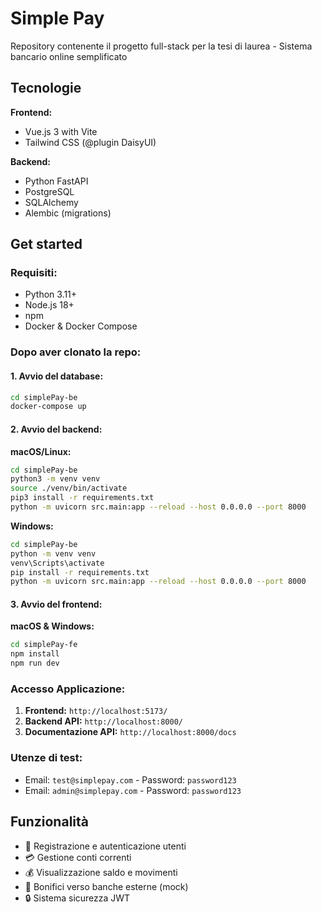 # Simple Pay

Repository contenente il progetto full-stack per la tesi di laurea - Sistema bancario online semplificato

## Tecnologie

**Frontend:**

- Vue.js 3 with Vite
- Tailwind CSS (@plugin DaisyUI)

**Backend:**

- Python FastAPI
- PostgreSQL
- SQLAlchemy
- Alembic (migrations)

## Get started

### Requisiti:

- Python 3.11+
- Node.js 18+
- npm
- Docker & Docker Compose

### Dopo aver clonato la repo:

#### 1. Avvio del database:

```bash
cd simplePay-be
docker-compose up
```

#### 2. Avvio del backend:

**macOS/Linux:**

```bash
cd simplePay-be
python3 -m venv venv
source ./venv/bin/activate
pip3 install -r requirements.txt
python -m uvicorn src.main:app --reload --host 0.0.0.0 --port 8000
```

**Windows:**

```bash
cd simplePay-be
python -m venv venv
venv\Scripts\activate
pip install -r requirements.txt
python -m uvicorn src.main:app --reload --host 0.0.0.0 --port 8000
```

#### 3. Avvio del frontend:

**macOS & Windows:**

```bash
cd simplePay-fe
npm install
npm run dev
```

### Accesso Applicazione:

1. **Frontend:** `http://localhost:5173/`
2. **Backend API:** `http://localhost:8000/`
3. **Documentazione API:** `http://localhost:8000/docs`

### Utenze di test:

- Email: `test@simplepay.com` - Password: `password123`
- Email: `admin@simplepay.com` - Password: `password123`

<!-- ## Testing

### Backend:
```bash
cd backend
pytest tests/
```

### Frontend:
```bash
cd frontend
npm test              # Test unitari
npm run test:e2e      # Test E2E
```

## Configurazione

Copia il file `.env.example` in `.env` e modifica le variabili secondo il tuo ambiente:

```bash
cp .env.example .env
``` -->

## Funzionalità

- 👤 Registrazione e autenticazione utenti
- 💳 Gestione conti correnti
- 💰 Visualizzazione saldo e movimenti
- 🏦 Bonifici verso banche esterne (mock)
- 🔒 Sistema sicurezza JWT
